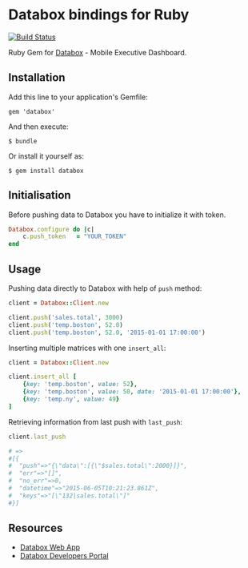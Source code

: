 # Databox bindings for Ruby

[![Build Status][travis-badge]][travis]

Ruby Gem for [Databox](http://databox.com/) - Mobile Executive Dashboard.

## Installation

Add this line to your application's Gemfile:

    gem 'databox'

And then execute:

    $ bundle

Or install it yourself as:

    $ gem install databox

## Initialisation

Before pushing data to Databox you have to initialize it with token.

```ruby
Databox.configure do |c|
    c.push_token   = "YOUR_TOKEN"
end
```

## Usage 

Pushing data directly to Databox with help of `push` method:

```ruby
client = Databox::Client.new

client.push('sales.total', 3000)
client.push('temp.boston', 52.0)
client.push('temp.boston', 52.0, '2015-01-01 17:00:00')
```

Inserting multiple matrices with one `insert_all`:

```ruby
client = Databox::Client.new

client.insert_all [
    {key: 'temp.boston', value: 52},
    {key: 'temp.boston', value: 50, date: '2015-01-01 17:00:00'},
    {key: 'temp.ny', value: 49}
]
```

Retrieving information from last push with `last_push`:

```ruby
client.last_push

# =>
#[{
#  "push"=>"{\"data\":[{\"$sales.total\":2000}]}",
#  "err"=>"[]",
#  "no_err"=>0,
#  "datetime"=>"2015-06-05T10:21:23.861Z",
#  "keys"=>"[\"132|sales.total\"]"
#}]
```

## Resources

- [Databox Web App](https://app.databox.com/)
- [Databox Developers Portal](https://developers.databox.com/)


[travis-badge]: https://secure.travis-ci.org/databox/databox-ruby.png?branch=v2
[travis]: http://travis-ci.org/databox/databox-ruby
